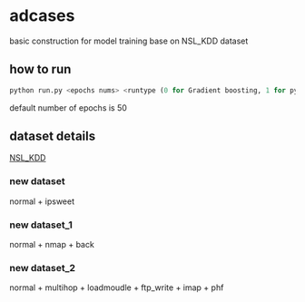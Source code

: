 # adcases

basic construction for model training base on NSL_KDD dataset

## how to run
```python
python run.py <epochs nums> <runtype (0 for Gradient boosting, 1 for pytorch)> <model_name (with extension)>
```
default number of epochs is 50

## dataset details
[NSL_KDD](https://www.unb.ca/cic/datasets/nsl.html)
### new dataset
normal + ipsweet
### new dataset_1
normal + nmap + back
### new dataset_2
normal + multihop + loadmoudle + ftp_write + imap + phf
